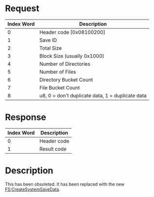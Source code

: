 # Request

| Index Word | Description                                      |
|------------|--------------------------------------------------|
| 0          | Header code \[0x08100200\]                       |
| 1          | Save ID                                          |
| 2          | Total Size                                       |
| 3          | Block Size (usually 0x1000)                      |
| 4          | Number of Directories                            |
| 5          | Number of Files                                  |
| 6          | Directory Bucket Count                           |
| 7          | File Bucket Count                                |
| 8          | u8, 0 = don't duplicate data, 1 = duplicate data |

# Response

| Index Word | Description |
|------------|-------------|
| 0          | Header code |
| 1          | Result code |

# Description

This has been obsoleted. It has been replaced with the new
[FS:CreateSystemSaveData](FS:CreateSystemSaveData "wikilink").